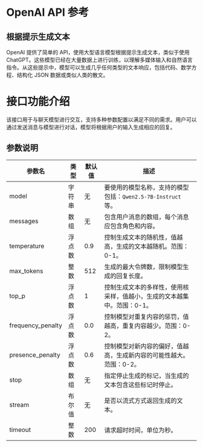 # OpenAI API 参考

## 根据提示生成文本

OpenAI 提供了简单的 API，使用大型语言模型根据提示生成文本，类似于使用 ChatGPT。这些模型已经在大量数据上进行训练，以理解多媒体输入和自然语言指令。从这些提示中，模型可以生成几乎任何类型的文本响应，包括代码、数学方程、结构化 JSON 数据或类似人类的散文。

# 接口功能介绍

该接口用于与聊天模型进行交互，支持多种参数配置以满足不同的需求。用户可以通过发送消息与模型进行对话，模型将根据用户的输入生成相应的回复。

## 参数说明

| 参数名            | 类型   | 默认值 | 描述                                                                    |
| ----------------- | ------ | ------ | ----------------------------------------------------------------------- |
| model             | 字符串 | 无     | 要使用的模型名称，支持的模型包括：`Qwen2.5-7B-Instruct` 等。            |
| messages          | 数组   | 无     | 包含用户消息的数组，每个消息应包含角色和内容。                          |
| temperature       | 浮点数 | 0.9    | 控制生成文本的随机性，值越高，生成的文本越随机。范围：0-1。             |
| max_tokens        | 整数   | 512    | 生成的最大令牌数，限制模型生成的回复长度。                              |
| top_p             | 浮点数 | 1      | 控制生成文本的多样性，使用核采样，值越小，生成的文本越集中。范围：0-1。 |
| frequency_penalty | 浮点数 | 0.0    | 控制模型对重复内容的惩罚，值越高，重复内容越少。范围：0-2。             |
| presence_penalty  | 浮点数 | 0.6    | 控制模型对新内容的偏好，值越高，生成新内容的可能性越大。范围：0-2。     |
| stop              | 数组   | 无     | 指定停止生成的标记，当生成的文本包含这些标记时停止。                    |
| stream            | 布尔值 | 无     | 是否以流式方式返回生成的文本。                                          |
| timeout           | 整数   | 200    | 请求超时时间，单位为秒。                                                |
